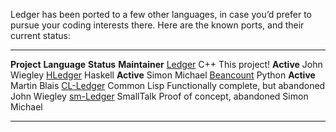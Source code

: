 Ledger has been ported to a few other languages, in case you’d prefer to
pursue your coding interests there. Here are the known ports, and their
current status:

  --------------------------------------------------- -------------- -------------------------------------- ----------------
  **Project**                                         **Language**   **Status**                             **Maintainer**
  [Ledger](http://github.com/jwiegley/ledger)         C++            This project! **Active**               John Wiegley
  [HLedger](http://hledger.org)                       Haskell        **Active**                             Simon Michael
  [Beancount](http://github.com/jwiegley/beancount)   Python         **Active**                             Martin Blais
  [CL-Ledger](http://github.com/jwiegley/cl-ledger)   Common Lisp    Functionally complete, but abandoned   John Wiegley
  [sm-Ledger](http://joyful.com/sm-Ledger.st)         SmallTalk      Proof of concept, abandoned            Simon Michael
  --------------------------------------------------- -------------- -------------------------------------- ----------------


